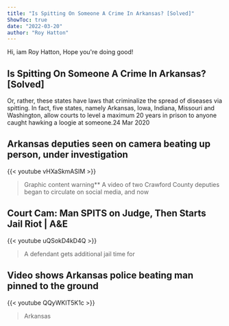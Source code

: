 ```yaml
---
title: "Is Spitting On Someone A Crime In Arkansas? [Solved]"
ShowToc: true 
date: "2022-03-20"
author: "Roy Hatton" 
---
```


Hi, iam Roy Hatton, Hope you're doing good!
## Is Spitting On Someone A Crime In Arkansas? [Solved]
Or, rather, these states have laws that criminalize the spread of diseases via spitting. In fact, five states, namely Arkansas, Iowa, Indiana, Missouri and Washington, allow courts to level a maximum 20 years in prison to anyone caught hawking a loogie at someone.24 Mar 2020

## Arkansas deputies seen on camera beating up person, under investigation
{{< youtube vHXaSkmASIM >}}
>Graphic content warning** A video of two Crawford County deputies began to circulate on social media, and now 

## Court Cam: Man SPITS on Judge, Then Starts Jail Riot | A&E
{{< youtube uQSokD4kD4Q >}}
>A defendant gets additional jail time for 

## Video shows Arkansas police beating man pinned to the ground
{{< youtube QQyWKIT5K1c >}}
>Arkansas

